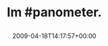 ---
retweeted: false
source: <a href="http://twitter.com" rel="nofollow">Twitter Web Client</a>
entities:
  hashtags:
  - text: panometer
    indices:
    - '3'
    - '13'
  symbols: []
  user_mentions: []
  urls: []
display_text_range:
- '0'
- '14'
favorite_count: '0'
id_str: '1550798662'
truncated: false
retweet_count: '0'
id: '1550798662'
created_at: Sat Apr 18 14:17:57 +0000 2009
favorited: false
full_text: 'Im #panometer.'
lang: und
tags:
- panometer
- pesos/twitter
date: '2009-04-18T14:17:57+00:00'
src: https://twitter.com/bascht/status/1550798662
original_url: https://twitter.com/bascht/status/1550798662
type: twitter_tweet
text: 'Im #panometer.'
title: 'Im #panometer.

  '

---